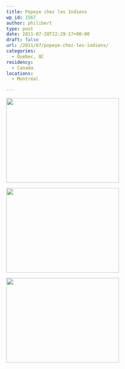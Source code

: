 ```yaml
---
title: Popeye chez les Indiens
wp_id: 1567
author: philibert
type: post
date: 2011-07-28T22:29:17+00:00
draft: false
url: /2011/07/popeye-chez-les-indiens/
categories:
  - Quebec, QC
residency:
  - Canada
locations:
  - Montréal

---
```

[<img src="/uploads/2011/07/IMG_5107-300x225.jpg" alt="" title="IMG_5107" width="300" height="225" class="aligncenter size-medium wp-image-1568" srcset="/uploads/2011/07/IMG_5107-300x225.jpg 300w, /uploads/2011/07/IMG_5107-1024x768.jpg 1024w" sizes="(max-width: 300px) 100vw, 300px" />][1]
  
[<img src="/uploads/2011/07/IMG_5109-300x225.jpg" alt="" title="IMG_5109" width="300" height="225" class="aligncenter size-medium wp-image-1569" srcset="/uploads/2011/07/IMG_5109-300x225.jpg 300w, /uploads/2011/07/IMG_5109-1024x768.jpg 1024w" sizes="(max-width: 300px) 100vw, 300px" />][2]
  
[<img src="/uploads/2011/07/IMG_5112-300x225.jpg" alt="" title="IMG_5112" width="300" height="225" class="aligncenter size-medium wp-image-1570" srcset="/uploads/2011/07/IMG_5112-300x225.jpg 300w, /uploads/2011/07/IMG_5112-1024x768.jpg 1024w" sizes="(max-width: 300px) 100vw, 300px" />][3]

 [1]: /uploads/2011/07/IMG_5107.jpg
 [2]: /uploads/2011/07/IMG_5109.jpg
 [3]: /uploads/2011/07/IMG_5112.jpg